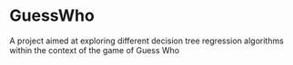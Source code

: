 # GuessWho
A project aimed at exploring different decision tree regression algorithms within the context of the game of Guess Who
